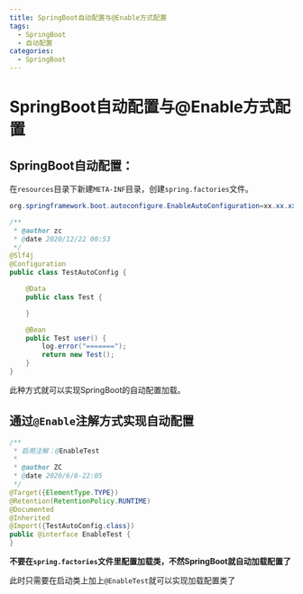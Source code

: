 ```yaml
---
title: SpringBoot自动配置与@Enable方式配置
tags:
  - SpringBoot
  - 自动配置
categories:
  - SpringBoot
---
```

# SpringBoot自动配置与@Enable方式配置

## SpringBoot自动配置：

在`resources`目录下新建`META-INF`目录，创建`spring.factories`文件。

```java
org.springframework.boot.autoconfigure.EnableAutoConfiguration=xx.xx.xx.TestAutoConfig
```

```java
/**
 * @author zc
 * @date 2020/12/22 00:53
 */
@Slf4j
@Configuration
public class TestAutoConfig {

    @Data
    public class Test {

    }

    @Bean
    public Test user() {
        log.error("=======");
        return new Test();
    }
}
```

此种方式就可以实现SpringBoot的自动配置加载。

## 通过`@Enable`注解方式实现自动配置

```java
/**
 * 启用注解：@EnableTest
 *
 * @author ZC
 * @date 2020/6/8-22:05
 */
@Target({ElementType.TYPE})
@Retention(RetentionPolicy.RUNTIME)
@Documented
@Inherited
@Import({TestAutoConfig.class})
public @interface EnableTest {
}
```

**不要在`spring.factories`文件里配置加载类，不然SpringBoot就自动加载配置了**

此时只需要在启动类上加上`@EnableTest`就可以实现加载配置类了

